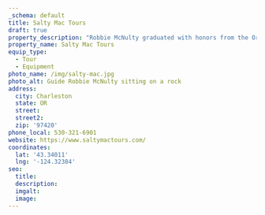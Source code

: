 ```yaml
---
_schema: default
title: Salty Mac Tours
draft: true
property_description: "Robbie McNulty graduated with honors from the Oregon Institute of Marine Biology, and since 2016 has worked as a commercial fisherman and crabber along the Oregon Coast. \nHe offers Guided Tours in:\n\t•\tMushroom Foray, Bay Crabbing, and Clamming with a Make it a Feast Add-on \n\t•\tTidepooling\n\t•\tKayaking. \nHe will be able to teach:\n\t•\tThe common and Latin names of the flora and fauna\_\n\t•\tThe symbiotic relationships that those plants and animals hold with nature from a biologist's perspective\_\n\t•\tGuide you and your family safely on breath-taking adventures\n\t•\tShow you some of the special gems of our coast by exploring areas that only a local would know.\n"
property_name: Salty Mac Tours
equip_type:
  - Tour
  - Equipment
photo_name: /img/salty-mac.jpg
photo_alt: Guide Robbie McNulty sitting on a rock
address:
  city: Charleston
  state: OR
  street:
  street2:
  zip: '97420'
phone_local: 530-321-6901
website: https://www.saltymactours.com/
coordinates:
  lat: '43.34011'
  lng: '-124.32384'
seo:
  title:
  description:
  imgalt:
  image:
---
```

